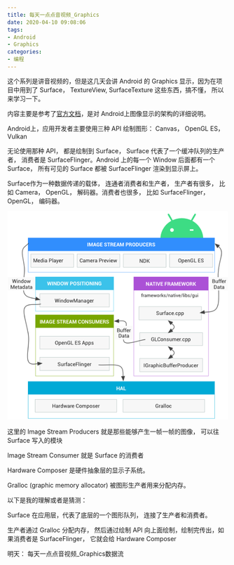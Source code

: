 ```yaml
---
title: 每天一点点音视频_Graphics
date: 2020-04-10 09:08:06
tags:
- Android
- Graphics
categories:
- 编程
---
```


这个系列是讲音视频的，但是这几天会讲 Android 的 Graphics 显示，因为在项目中用到了 Surface， TextureView, SurfaceTexture 这些东西，搞不懂， 所以来学习一下。

内容主要是参考了[官方文档](https://source.android.com/devices/graphics)，是对 Android上图像显示的架构的详细说明。

Android上，应用开发者主要使用三种 API 绘制图形： Canvas， OpenGL ES， Vulkan

无论使用那种 API， 都是绘制到 Surface， Surface 代表了一个缓冲队列的生产者， 消费者是 SurfaceFlinger。Android 上的每一个 Window 后面都有一个 Surface， 所有可见的 Surface 都被 SurfaceFlinger 渲染到显示屏上。

Surface作为一种数据传递的载体， 连通者消费者和生产者， 生产者有很多， 比如 Camera， OpenGL， 解码器。消费者也很多， 比如 SurfaceFlinger， OpenGL， 编码器。

![](2020-04-10-每天一点点音视频-Graphics/2020-04-10-09-24-34.png)

这里的 Image Stream Producers 就是那些能够产生一帧一帧的图像， 可以往 Surface 写入的模块

Image Stream Consumer 就是 Surface 的消费者

Hardware Composer 是硬件抽象层的显示子系统。

Gralloc (graphic memory allocator) 被图形生产者用来分配内存。

以下是我的理解或者是猜测：

Surface 在应用层，代表了底层的一个图形队列， 连接了生产者和消费者。

生产者通过 Gralloc 分配内存， 然后通过绘制 API 向上面绘制，绘制完传出，如果消费者是 SurfaceFlinger， 它就会给 Hardware Composer

明天： 每天一点点音视频_Graphics数据流
